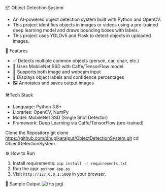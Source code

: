 📦 Object Detection System
- An AI-powered object detection system built with Python and OpenCV. 
- This project identifies objects in images or videos using a pre-trained deep learning model and draws bounding boxes with labels.
- This project uses YOLOv5 and Flask to detect objects in uploaded images.


🚀 Features
- ✅ Detects multiple common objects (person, car, chair, etc.)
- 🎯 Uses MobileNet SSD with Caffe/TensorFlow model
- 📸 Supports both image and webcam input
- 💬 Displays object labels and confidence percentages
- 🖼️ Annotates and saves output images

🛠️Tech Stack
- Language: Python 3.8+
- Libraries: OpenCV, NumPy
- Model: MobileNet SSD (Single Shot Detector)
- Framework: Deep Learning via Caffe/TensorFlow (pre-trained)

Clone the Repository
git clone https://github.com/dhupikarajput/ObjectDetectionSystem.git
cd ObjectDetectionSystem

⚙️ How to Run
1. Install requirements: `pip install -r requirements.txt`
2. Run the app: `python app.py`
3. Visit `http://127.0.0.1:5000` in your browser.

📸 Sample Output
![frts](https://github.com/user-attachments/assets/6e25f2f1-0de7-4c8e-93ab-511be285dd62)
jpg)


 
 
